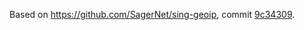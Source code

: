 Based on https://github.com/SagerNet/sing-geoip, commit [9c34309](https://github.com/SagerNet/sing-geoip/commit/9c34309458786c333b44f6f3b54f9a44dea73d9e).

